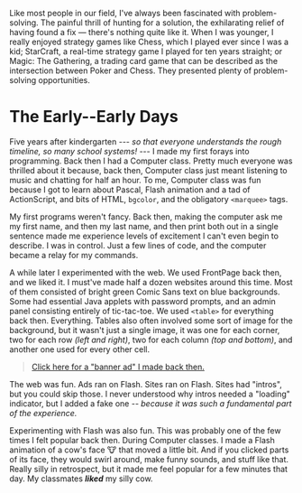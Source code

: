 Like most people in our field, I've always been fascinated with problem-solving. The painful thrill of hunting for a solution, the exhilarating relief of having found a fix — there's nothing quite like it. When I was younger, I really enjoyed strategy games like Chess, which I played ever since I was a kid; StarCraft, a real-time strategy game I played for ten years straight; or Magic: The Gathering, a trading card game that can be described as the intersection between Poker and Chess. They presented plenty of problem-solving opportunities.

# The Early--Early Days

Five years after kindergarten _--- so that everyone understands the rough timeline, so many school systems! ---_ I made my first forays into programming. Back then I had a Computer class. Pretty much everyone was thrilled about it because, back then, Computer class just meant listening to music and chatting for half an hour. To me, Computer class was fun because I got to learn about Pascal, Flash animation and a tad of ActionScript, and bits of HTML, `bgcolor`, and  the obligatory `<marquee>` tags.

My first programs weren't fancy. Back then, making the computer ask me my first name, and then my last name, and then print both out in a single sentence made me experience levels of excitement I can't even begin to describe. I was in control. Just a few lines of code, and the computer became a relay for my commands.

A while later I experimented with the web. We used FrontPage back then, and we liked it. I must've made half a dozen websites around this time. Most of them consisted of bright green Comic Sans text on blue backgrounds. Some had essential Java applets with password prompts, and an admin panel consisting entirely of tic-tac-toe. We used `<table>` for everything back then. Everything. Tables also often involved some sort of image for the background, but it wasn't just a single image, it was one for each corner, two for each row *(left and right)*, two for each column *(top and bottom)*, and another one used for every other cell.

> [Click here for a "banner ad" I made back then.][banner]

The web was fun. Ads ran on Flash. Sites ran on Flash. Sites had "intros", but you could skip those. I never understood why intros needed a "loading" indicator, but I added a fake one *-- because it was such a fundamental part of the experience.*

Experimenting with Flash was also fun. This was probably one of the few times I felt popular back then. During Computer classes. I made a Flash animation of a cow's face 🐮 that moved a little bit. And if you clicked parts of its face, they would swirl around, make funny sounds, and stuff like that. Really silly in retrospect, but it made me feel popular for a few minutes that day. My classmates ***liked*** my silly cow.

[1]: https://i.imgur.com/YoaPyiL.jpg
[banner]: https://i.imgur.com/cKfAKrx.gif
